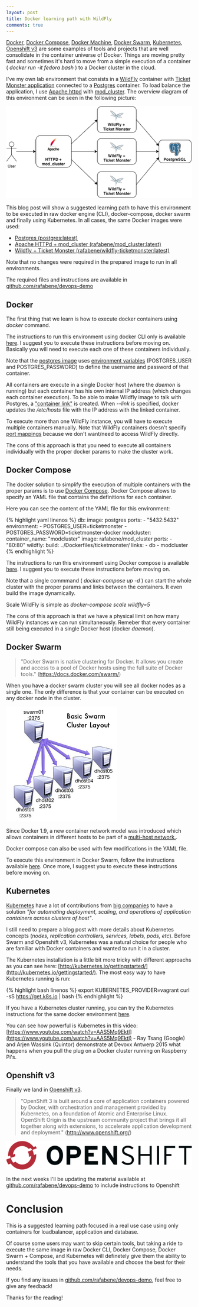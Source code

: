 ```yaml
---
layout: post
title: Docker learning path with WildFly
comments: true
---
```


[Docker](https://docs.docker.com/engine/userguide/), [Docker Compose](https://docs.docker.com/compose/), [Docker Machine](https://docs.docker.com/machine/), [Docker Swarm](https://docs.docker.com/swarm/), [Kubernetes](http://kubernetes.io/), [Openshift v3](http://www.openshift.org/) are some examples of tools and projects that are well consolidate in the container universe of Docker. Things are moving pretty fast and sometimes it's hard to move from a simple execution of a container ( *docker run -it fedora bash* ) to a Docker cluster in the cloud.

I've my own lab environment that consists in a [WildFly](http://www.wildfly.org/) container with [Ticket Monster application](http://www.jboss.org/ticket-monster/) connected to a [Postgres](http://www.postgresql.org/) container. To load balance the application, I use [Apache httpd](https://httpd.apache.org/) with [mod_cluster](http://mod-cluster.jboss.org/). The overview diagram of this environment can be seen in the following picture:

![](/images/docker_mod_cluster.png)

This blog post will show a suggested learning path to have this environment to be executed in raw docker engine (CLI), docker-compose, docker swarm and finally using Kubernetes. In all cases, the same Docker images were used:

- [Postgres (postgres:latest)](https://hub.docker.com/_/postgres/)
- [Apache HTTPd + mod_cluster (rafabene/mod_cluster:latest)](https://hub.docker.com/r/rafabene/mod_cluster/)
- [Wildfly + Ticket Monster (rafabene/wildfly-ticketmonster:latest)](https://hub.docker.com/r/rafabene/wildfly-ticketmonster/)

Note that no changes were required in the prepared image to run in all environments.

The required files and instructions are available in [github.com/rafabene/devops-demo](https://github.com/rafabene/devops-demo)

## Docker 

The first thing that we learn is how to execute docker containers using *docker* command. 

The instructions to run this environment using docker CLI only is available  [here](https://github.com/rafabene/devops-demo/blob/master/Dockerfiles/ticketmonster/Readme.md). I suggest you to execute these instructions before moving on. Basically you will need to execute each one of these containers individually.

Note that the [postgres image](https://hub.docker.com/_/postgres/) uses [environment variables](https://docs.docker.com/engine/reference/run/#env-environment-variables) (POSTGRES_USER and POSTGRES_PASSWORD) to define the username and password of that container. 

All containers are execute in a single Docker host (where the *daemon* is running) but each container has his own internal IP address (which changes each container execution). To be able to make Wildfly image to talk with Postgres, a ["container link"](https://docs.docker.com/engine/userguide/networking/default_network/dockerlinks/#connect-with-the-linking-system) is created. When *--link* is specified, docker updates the */etc/hosts* file with the IP address with the linked container.

To execute more than one WildFly instance, you will have to execute multiple containers manually. Note that WildFly containers doesn't specify [port mappings](https://docs.docker.com/engine/reference/run/#expose-incoming-ports) because we don't want/need to access WildFly directly.

The cons of this approach is that you need to execute all containers individually with the proper docker params to make the cluster work. 

## Docker Compose

The docker solution to simplify the execution of multiple containers with the proper params is to use [Docker Compose](https://docs.docker.com/compose/). Docker Compose allows to specify an YAML file that contains the definitions for each container.

Here you can see the content of the YAML file for this environment:

{% highlight yaml linenos %}
db:
  image: postgres
  ports:
     - "5432:5432"
  environment:
    - POSTGRES_USER=ticketmonster
    - POSTGRES_PASSWORD=ticketmonster-docker
modcluster:
  container_name: "modcluster"
  image: rafabene/mod_cluster
  ports:
     - "80:80"
wildfly:
  build: ../Dockerfiles/ticketmonster/
  links:
    - db
    - modcluster
{% endhighlight %}

The instructions to run this environment using Docker compose is available [here](https://github.com/rafabene/devops-demo/blob/master/compose/Readme.md). I suggest you to execute these instructions before moving on.

Note that a single commmand ( *docker-compose up -d* ) can start the whole cluster with the proper params and links between the containers. It even build the image dynamically.

Scale WildFly is simple as *docker-compose scale wildfly=5*

The cons of this approach is that we have a physical limit on how many WildFly instances we can run simultaneously. Remeber that every container still being executed in a single Docker host (docker *daemon*).


## Docker Swarm

> "Docker Swarm is native clustering for Docker. It allows you create and access to a pool of Docker hosts using the full suite of Docker tools." (https://docs.docker.com/swarm/)

When you have a docker swarm cluster you will see all docker nodes as a single one. The only difference is that your container can be executed on any docker node in the cluster. 

![](/images/swarm_cluster.jpg)

Since Docker 1.9, a new container network model was introduced which allows containers in different hosts to be part of a [multi-host network.](https://docs.docker.com/engine/userguide/networking/get-started-overlay/).

Docker compose can also be used with few modifications in the YAML file. 

To execute this environment in Docker Swarm, follow the instructions available [here](https://github.com/rafabene/devops-demo/blob/master/swarm/Readme.md). Once more, I suggest you to execute these instructions before moving on.


## Kubernetes

[Kubernetes](http://kubernetes.io/) have a lot of contributions from [big companies](http://kubernetes.io/community/) to have a solution *"for automating deployment, scaling, and operations of application containers across clusters of host"*.

I still need to prepare a blog post with more details about Kubernetes concepts (*nodes, replication controllers, services, labels, pods, etc*). Before Swarm and Openshift v3, Kubernetes was a natural choice for people who are familiar with Docker containers and wanted to run it in a cluster.

The Kubernetes installation is a little bit more tricky with different approachs as you can see here: [http://kubernetes.io/gettingstarted/](http://kubernetes.io/gettingstarted/). The most easy way to have Kubernetes running is run:

{% highlight bash linenos %}
export KUBERNETES_PROVIDER=vagrant
curl -sS https://get.k8s.io | bash
{% endhighlight  %}

If you have a Kubernetes cluster running, you can try the Kubernetes instructions for the same docker environment [here](https://github.com/rafabene/devops-demo/blob/master/swarm/Readme.md).

You can see how powerful is Kubernetes in this video: [https://www.youtube.com/watch?v=AAS5Mq9EktI](https://www.youtube.com/watch?v=AAS5Mq9EktI) - Ray Tsang (Google) and Arjen Wassink (Quintor) demonstrate at Devoxx Antwerp 2015 what happens when you pull the plug on a Docker cluster running on Raspberry Pi's.


## Openshift v3

Finally we land in [Openshift v3](https://www.openshift.org).

> "OpenShift 3 is built around a core of application containers powered by Docker, with orchestration and management provided by Kubernetes, on a foundation of Atomic and Enterprise Linux. OpenShift Origin is the upstream community project that brings it all together along with extensions, to accelerate application development and deployment." (http://www.openshift.org/)


![](/images/openshift_logo.png)

In the next weeks I'll be updating the material available at [github.com/rafabene/devops-demo](https://github.com/rafabene/devops-demo) to include instructions to Openshift

# Conclusion

This is a suggested learning path focused in a real use case using only containers for loadbalancer, application and database.

Of course some users may want to skip certain tools, but taking a ride to execute the same image in raw Docker CLI, Docker Compose, Docker Swarm + Compose, and Kubernetes will definetely give them the ability to understand the tools that you have available and choose the best for their needs.

If you find any issues in [github.com/rafabene/devops-demo](https://github.com/rafabene/devops-demo), feel free to give any feedback!

Thanks for the reading!
